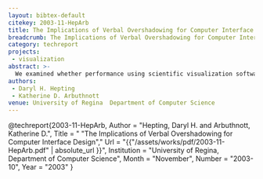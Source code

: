 ```yaml
---
layout: bibtex-default
citekey: 2003-11-HepArb
title: The Implications of Verbal Overshadowing for Computer Interface Design (2003)
breadcrumb: The Implications of Verbal Overshadowing for Computer Interface Design (2003)
category: techreport
projects:
 - visualization
abstract: >-
  We examined whether performance using scientific visualization software is influenced by verbal or pictoral format of the interface, as predicted if verbal overshadowing generalizes to the domain of computer software. With a pictoral interface, participants showed more complete coverage of the graphical search space, as well as more efficient performance.
authors:
 - Daryl H. Hepting
 - Katherine D. Arbuthnott
venue: University of Regina  Department of Computer Science
---
```

@techreport{2003-11-HepArb,
	Author =  "Hepting, Daryl H. and Arbuthnott, Katherine D.",
	Title = " "The Implications of Verbal Overshadowing for Computer Interface Design","
	Url = \"{{"/assets/works/pdf/2003-11-HepArb.pdf" | absolute_url }}\",
	Institution =  "University of Regina, Department of Computer Science",
	Month =  "November",
	Number =  "2003-10",
	Year =  "2003"
}
